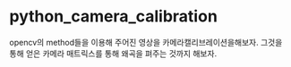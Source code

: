 # python_camera_calibration
opencv의 method들을 이용해 주어진 영상을 카메라캘리브레이션을해보자. 그것을 통해 얻은 카메라 매트릭스를 통해 왜곡을 펴주는 것까지 해보자.
